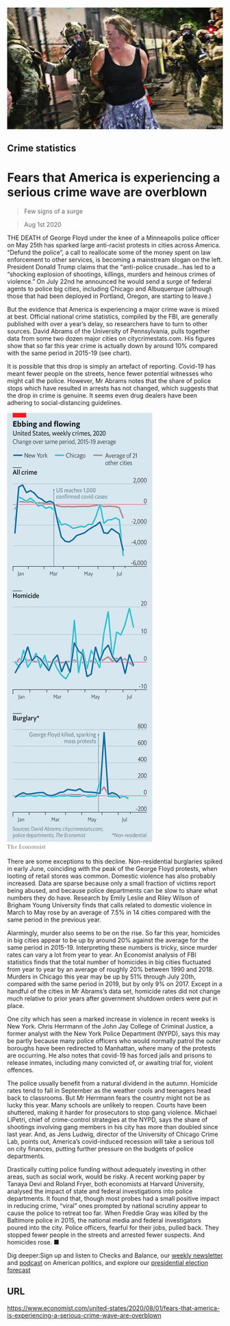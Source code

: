 ![](./images/20200801_USP001_0.jpg)

## Crime statistics

# Fears that America is experiencing a serious crime wave are overblown

> Few signs of a surge

> Aug 1st 2020

THE DEATH of George Floyd under the knee of a Minneapolis police officer on May 25th has sparked large anti-racist protests in cities across America. “Defund the police”, a call to reallocate some of the money spent on law enforcement to other services, is becoming a mainstream slogan on the left. President Donald Trump claims that the “anti-police crusade…has led to a “shocking explosion of shootings, killings, murders and heinous crimes of violence.” On July 22nd he announced he would send a surge of federal agents to police big cities, including Chicago and Albuquerque (although those that had been deployed in Portland, Oregon, are starting to leave.)

But the evidence that America is experiencing a major crime wave is mixed at best. Official national crime statistics, compiled by the FBI, are generally published with over a year’s delay, so researchers have to turn to other sources. David Abrams of the University of Pennsylvania, pulls together data from some two dozen major cities on citycrimestats.com. His figures show that so far this year crime is actually down by around 10% compared with the same period in 2015-19 (see chart).

It is possible that this drop is simply an artefact of reporting. Covid-19 has meant fewer people on the streets, hence fewer potential witnesses who might call the police. However, Mr Abrams notes that the share of police stops which have resulted in arrests has not changed, which suggests that the drop in crime is genuine. It seems even drug dealers have been adhering to social-distancing guidelines.

![](./images/20200801_USC006.png)

There are some exceptions to this decline. Non-residential burglaries spiked in early June, coinciding with the peak of the George Floyd protests, when looting of retail stores was common. Domestic violence has also probably increased. Data are sparse because only a small fraction of victims report being abused, and because police departments can be slow to share what numbers they do have. Research by Emily Leslie and Riley Wilson of Brigham Young University finds that calls related to domestic violence in March to May rose by an average of 7.5% in 14 cities compared with the same period in the previous year.

Alarmingly, murder also seems to be on the rise. So far this year, homicides in big cities appear to be up by around 20% against the average for the same period in 2015-19. Interpreting these numbers is tricky, since murder rates can vary a lot from year to year. An Economist analysis of FBI statistics finds that the total number of homicides in big cities fluctuated from year to year by an average of roughly 20% between 1990 and 2018. Murders in Chicago this year may be up by 51% through July 20th, compared with the same period in 2019, but by only 9% on 2017. Except in a handful of the cities in Mr Abrams’s data set, homicide rates did not change much relative to prior years after government shutdown orders were put in place.

One city which has seen a marked increase in violence in recent weeks is New York. Chris Herrmann of the John Jay College of Criminal Justice, a former analyst with the New York Police Department (NYPD), says this may be partly because many police officers who would normally patrol the outer boroughs have been redirected to Manhattan, where many of the protests are occurring. He also notes that covid-19 has forced jails and prisons to release inmates, including many convicted of, or awaiting trial for, violent offences.

The police usually benefit from a natural dividend in the autumn. Homicide rates tend to fall in September as the weather cools and teenagers head back to classrooms. But Mr Herrmann fears the country might not be as lucky this year. Many schools are unlikely to reopen. Courts have been shuttered, making it harder for prosecutors to stop gang violence. Michael LiPetri, chief of crime-control strategies at the NYPD, says the share of shootings involving gang members in his city has more than doubled since last year. And, as Jens Ludwig, director of the University of Chicago Crime Lab, points out, America’s covid-induced recession will take a serious toll on city finances, putting further pressure on the budgets of police departments.

Drastically cutting police funding without adequately investing in other areas, such as social work, would be risky. A recent working paper by Tanaya Devi and Roland Fryer, both economists at Harvard University, analysed the impact of state and federal investigations into police departments. It found that, though most probes had a small positive impact in reducing crime, “viral” ones prompted by national scrutiny appear to cause the police to retreat too far. When Freddie Gray was killed by the Baltimore police in 2015, the national media and federal investigators poured into the city. Police officers, fearful for their jobs, pulled back. They stopped fewer people in the streets and arrested fewer suspects. And homicides rose. ■

Dig deeper:Sign up and listen to Checks and Balance, our [weekly newsletter](https://www.economist.com//checksandbalance/) and [podcast](https://www.economist.com//podcasts/2020/07/24/checks-and-balance-our-weekly-podcast-on-american-politics) on American politics, and explore our [presidential election forecast](https://www.economist.com/https://projects.economist.com/us-2020-forecast/president)

## URL

https://www.economist.com/united-states/2020/08/01/fears-that-america-is-experiencing-a-serious-crime-wave-are-overblown
